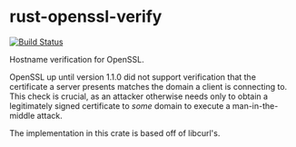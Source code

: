 # rust-openssl-verify

[![Build Status](https://travis-ci.org/sfackler/rust-openssl-verify.svg?branch=master)](https://travis-ci.org/sfackler/rust-openssl-verify)

Hostname verification for OpenSSL.

OpenSSL up until version 1.1.0 did not support verification that the certificate
a server presents matches the domain a client is connecting to. This check is
crucial, as an attacker otherwise needs only to obtain a legitimately signed
certificate to *some* domain to execute a man-in-the-middle attack.

The implementation in this crate is based off of libcurl's.
